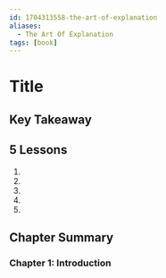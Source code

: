 ```yaml
---
id: 1704313558-the-art-of-explanation
aliases:
  - The Art Of Explanation
tags: [book]
---
```


# Title

## Key Takeaway

## 5 Lessons

1.
2.
3.
4.
5.

## Chapter Summary

### Chapter 1: Introduction


